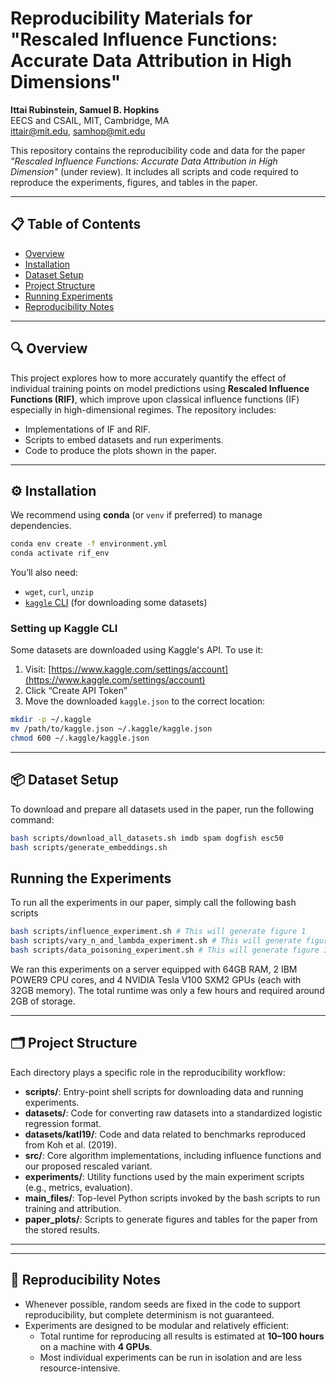 # Reproducibility Materials for "Rescaled Influence Functions: Accurate Data Attribution in High Dimensions"

**Ittai Rubinstein, Samuel B. Hopkins**  
EECS and CSAIL, MIT, Cambridge, MA  
[ittair@mit.edu](mailto:ittair@mit.edu), [samhop@mit.edu](mailto:samhop@mit.edu)

This repository contains the reproducibility code and data for the paper _"Rescaled Influence Functions: Accurate Data Attribution in High Dimension"_ (under review). It includes all scripts and code required to reproduce the experiments, figures, and tables in the paper.

---

## 📋 Table of Contents

- [Overview](#overview)
- [Installation](#installation)
- [Dataset Setup](#dataset-setup)
- [Project Structure](#project-structure)
- [Running Experiments](#running-experiments)
- [Reproducibility Notes](#reproducibility-notes)

---

## 🔍 Overview

This project explores how to more accurately quantify the effect of individual training points on model predictions using **Rescaled Influence Functions (RIF)**, which improve upon classical influence functions (IF) especially in high-dimensional regimes. The repository includes:
- Implementations of IF and RIF.
- Scripts to embed datasets and run experiments.
- Code to produce the plots shown in the paper.

---

## ⚙️ Installation

We recommend using **conda** (or `venv` if preferred) to manage dependencies.

```bash
conda env create -f environment.yml
conda activate rif_env
```



You’ll also need:

- `wget`, `curl`, `unzip`
- [`kaggle` CLI](https://www.kaggle.com/docs/api) (for downloading some datasets)

### Setting up Kaggle CLI

Some datasets are downloaded using Kaggle's API. To use it:

1. Visit: [https://www.kaggle.com/settings/account](https://www.kaggle.com/settings/account)
2. Click “Create API Token”
3. Move the downloaded `kaggle.json` to the correct location:

```bash
mkdir -p ~/.kaggle
mv /path/to/kaggle.json ~/.kaggle/kaggle.json
chmod 600 ~/.kaggle/kaggle.json
```
---

## 📦 Dataset Setup

To download and prepare all datasets used in the paper, run the following command:

```bash
bash scripts/download_all_datasets.sh imdb spam dogfish esc50
bash scripts/generate_embeddings.sh
```

## Running the Experiments

To run all the experiments in our paper, simply call the following bash scripts

```bash
bash scripts/influence_experiment.sh # This will generate figure 1
bash scripts/vary_n_and_lambda_experiment.sh # This will generate figure 2
bash scripts/data_poisoning_experiment.sh # This will generate figure 3
```

We ran this experiments on a server equipped with 64GB RAM, 2 IBM POWER9 CPU cores, and 4 NVIDIA Tesla V100 SXM2 GPUs (each with 32GB memory).
The total runtime was only a few hours and required around 2GB of storage.

---

## 🗂️ Project Structure

Each directory plays a specific role in the reproducibility workflow:

- **scripts/**: Entry-point shell scripts for downloading data and running experiments.
- **datasets/**: Code for converting raw datasets into a standardized logistic regression format.
- **datasets/katl19/**: Code and data related to benchmarks reproduced from Koh et al. (2019).
- **src/**: Core algorithm implementations, including influence functions and our proposed rescaled variant.
- **experiments/**: Utility functions used by the main experiment scripts (e.g., metrics, evaluation).
- **main_files/**: Top-level Python scripts invoked by the bash scripts to run training and attribution.
- **paper_plots/**: Scripts to generate figures and tables for the paper from the stored results.

---
---

## 🔁 Reproducibility Notes

- Whenever possible, random seeds are fixed in the code to support reproducibility, but complete determinism is not guaranteed.
- Experiments are designed to be modular and relatively efficient:
  - Total runtime for reproducing all results is estimated at **10–100 hours** on a machine with **4 GPUs**.
  - Most individual experiments can be run in isolation and are less resource-intensive.
